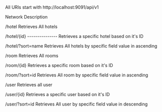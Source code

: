 All URIs start with 
http://localhost:9091/api/v1


Network       Description



/hotel   Retrieves All hotels


/hotel/{id} --------------- Retrieves a specific hotel based on it's ID



/hotel/?sort=name    Retrieves All hotels by specific field value in ascending 


/room                     Retrieves All  rooms



/room/{id}                Retrieves a specific room based on it's ID


/room/?sort=id            Retrieves All room by specific field value in ascending 

/user                    Retrieves all user


/user/{id}               Retrieves a specific user based on it's ID


/user/?sort=id           Retrieves All user by specific field value in descending  

